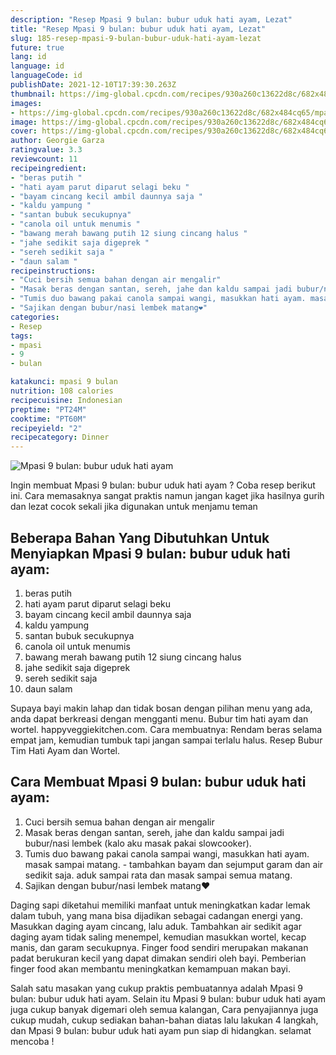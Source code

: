 ```yaml
---
description: "Resep Mpasi 9 bulan: bubur uduk hati ayam, Lezat"
title: "Resep Mpasi 9 bulan: bubur uduk hati ayam, Lezat"
slug: 185-resep-mpasi-9-bulan-bubur-uduk-hati-ayam-lezat
future: true
lang: id
language: id
languageCode: id
publishDate: 2021-12-10T17:39:30.263Z 
thumbnail: https://img-global.cpcdn.com/recipes/930a260c13622d8c/682x484cq65/mpasi-9-bulan-bubur-uduk-hati-ayam-foto-resep-utama.png
images:
- https://img-global.cpcdn.com/recipes/930a260c13622d8c/682x484cq65/mpasi-9-bulan-bubur-uduk-hati-ayam-foto-resep-utama.png
image: https://img-global.cpcdn.com/recipes/930a260c13622d8c/682x484cq65/mpasi-9-bulan-bubur-uduk-hati-ayam-foto-resep-utama.png
cover: https://img-global.cpcdn.com/recipes/930a260c13622d8c/682x484cq65/mpasi-9-bulan-bubur-uduk-hati-ayam-foto-resep-utama.png
author: Georgie Garza
ratingvalue: 3.3
reviewcount: 11
recipeingredient:
- "beras putih "
- "hati ayam parut diparut selagi beku "
- "bayam cincang kecil ambil daunnya saja "
- "kaldu yampung "
- "santan bubuk secukupnya"
- "canola oil untuk menumis "
- "bawang merah bawang putih 12 siung cincang halus "
- "jahe sedikit saja digeprek "
- "sereh sedikit saja "
- "daun salam "
recipeinstructions:
- "Cuci bersih semua bahan dengan air mengalir"
- "Masak beras dengan santan, sereh, jahe dan kaldu sampai jadi bubur/nasi lembek (kalo aku masak pakai slowcooker)."
- "Tumis duo bawang pakai canola sampai wangi, masukkan hati ayam. masak sampai matang.  tambahkan bayam dan sejumput garam dan air sedikit saja. aduk sampai rata dan masak sampai semua matang."
- "Sajikan dengan bubur/nasi lembek matang❤️"
categories:
- Resep
tags:
- mpasi
- 9
- bulan

katakunci: mpasi 9 bulan 
nutrition: 108 calories
recipecuisine: Indonesian
preptime: "PT24M"
cooktime: "PT60M"
recipeyield: "2"
recipecategory: Dinner
---
```



![Mpasi 9 bulan: bubur uduk hati ayam](https://img-global.cpcdn.com/recipes/930a260c13622d8c/682x484cq65/mpasi-9-bulan-bubur-uduk-hati-ayam-foto-resep-utama.png)

Ingin membuat Mpasi 9 bulan: bubur uduk hati ayam ? Coba resep berikut ini. Cara memasaknya sangat praktis namun jangan kaget jika hasilnya gurih dan lezat cocok sekali jika digunakan untuk menjamu teman

<!--inarticleads1-->

## Beberapa Bahan Yang Dibutuhkan Untuk Menyiapkan Mpasi 9 bulan: bubur uduk hati ayam:

1. beras putih 
1. hati ayam parut diparut selagi beku 
1. bayam cincang kecil ambil daunnya saja 
1. kaldu yampung 
1. santan bubuk secukupnya
1. canola oil untuk menumis 
1. bawang merah bawang putih 12 siung cincang halus 
1. jahe sedikit saja digeprek 
1. sereh sedikit saja 
1. daun salam 

Supaya bayi makin lahap dan tidak bosan dengan pilihan menu yang ada, anda dapat berkreasi dengan mengganti menu. Bubur tim hati ayam dan wortel. happyveggiekitchen.com. Cara membuatnya: Rendam beras selama empat jam, kemudian tumbuk tapi jangan sampai terlalu halus. Resep Bubur Tim Hati Ayam dan Wortel. 

<!--inarticleads2-->

## Cara Membuat Mpasi 9 bulan: bubur uduk hati ayam:

1. Cuci bersih semua bahan dengan air mengalir
1. Masak beras dengan santan, sereh, jahe dan kaldu sampai jadi bubur/nasi lembek (kalo aku masak pakai slowcooker).
1. Tumis duo bawang pakai canola sampai wangi, masukkan hati ayam. masak sampai matang.  - tambahkan bayam dan sejumput garam dan air sedikit saja. aduk sampai rata dan masak sampai semua matang.
1. Sajikan dengan bubur/nasi lembek matang❤️


Daging sapi diketahui memiliki manfaat untuk meningkatkan kadar lemak dalam tubuh, yang mana bisa dijadikan sebagai cadangan energi yang. Masukkan daging ayam cincang, lalu aduk. Tambahkan air sedikit agar daging ayam tidak saling menempel, kemudian masukkan wortel, kecap manis, dan garam secukupnya. Finger food sendiri merupakan makanan padat berukuran kecil yang dapat dimakan sendiri oleh bayi. Pemberian finger food akan membantu meningkatkan kemampuan makan bayi. 

Salah satu masakan yang cukup praktis pembuatannya adalah  Mpasi 9 bulan: bubur uduk hati ayam. Selain itu  Mpasi 9 bulan: bubur uduk hati ayam  juga cukup banyak digemari oleh semua kalangan, Cara penyajiannya juga cukup mudah, cukup sediakan bahan-bahan diatas lalu lakukan 4 langkah, dan  Mpasi 9 bulan: bubur uduk hati ayam  pun siap di hidangkan. selamat mencoba !
